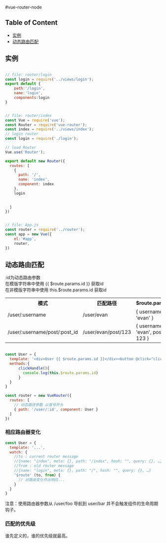 #vue-router-node
## Table of Content
- [实例](#实例)
- [动态路由匹配](#动态路由匹配)

## 实例
``` javascript

// file: router/login
const login = require('../views/login');
export default {
    path:'/login',
    name:'login',
    components:login
}


// file: router/index
const Vue = require('vue');
const Router = require('vue-router');
const index = require('../views/index');
// login router
const login = require('./login');

// load Router
Vue.use('Router');

export default new Router({
  routes: [
    {
      path: '/',
      name: 'index',
      component: index
    },
    login
    
    
  ]
})


// file: App.js
const router = require('../router');
const app = new Vue({
    el:'#app',
    router,
})
```

## 动态路由匹配  

:id为动态路由参数  
在模版字符串中使用 {{ $route.params.id }} 获取id  
在非模版字符串中使用 this.$route.params.id 获取id  

<table>
    <tr>
        <th>模式</th>
        <th>匹配路径</th>
        <th>$route.params</th>
    </tr>
    <tr>
        <td>/user/:username</td>
        <td>/user/evan </td>
        <td>{ username: 'evan' }</td>
    </tr>
    <tr>
        <td>/user/:username/post/:post_id</td>
        <td>/user/evan/post/123</td>
        <td>{ username: 'evan', post_id: 123 }</td>
    </tr>
</table>

```javascript

const User = {
  template: '<div>User {{ $route.params.id }}</div><button @click="clickHandle">click me</button>'
  methods:{
      clickHandle(){
        console.log(this.$route.params.id)
      }
  }
}

const router = new VueRouter({
  routes: [
    // 动态路径参数 以冒号开头
    { path: '/user/:id', component: User }
  ]
})

```

### 相应路由器变化
```javascript
const User = {
  template: '...',
  watch: {
    //to : current router message
    //{name: "index", meta: {}, path: "/index", hash: "", query: {}, …}
    //from : old router message
    //{name: "login", meta: {}, path: "/", hash: "", query: {}, …}
    '$route' (to, from) {
      // 对路由变化作出响应...
    }
  }
}
```
注意：使用路由器参数从 /user/foo 导航到 user/bar 并不会触发组件的生命周期钩子。

### 匹配的优先级
谁先定义的，谁的优先级就最高。